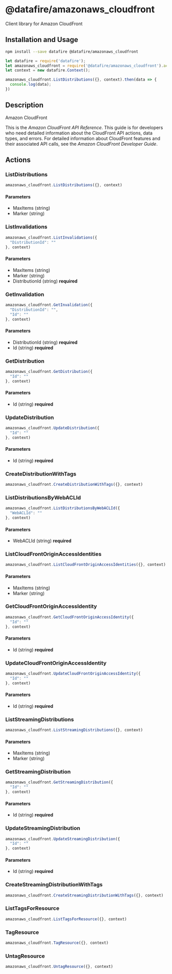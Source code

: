 # @datafire/amazonaws_cloudfront

Client library for Amazon CloudFront

## Installation and Usage
```bash
npm install --save datafire @datafire/amazonaws_cloudfront
```

```js
let datafire = require('datafire');
let amazonaws_cloudfront = require('@datafire/amazonaws_cloudfront').actions;
let context = new datafire.Context();

amazonaws_cloudfront.ListDistributions({}, context).then(data => {
  console.log(data);
})
```

## Description
<fullname>Amazon CloudFront</fullname> <p>This is the <i>Amazon CloudFront API Reference</i>. This guide is for developers who need detailed information about the CloudFront API actions, data types, and errors. For detailed information about CloudFront features and their associated API calls, see the <i>Amazon CloudFront Developer Guide</i>.</p>

## Actions
### ListDistributions



```js
amazonaws_cloudfront.ListDistributions({}, context)
```

#### Parameters
* MaxItems (string)
* Marker (string)

### ListInvalidations



```js
amazonaws_cloudfront.ListInvalidations({
  "DistributionId": ""
}, context)
```

#### Parameters
* MaxItems (string)
* Marker (string)
* DistributionId (string) **required**

### GetInvalidation



```js
amazonaws_cloudfront.GetInvalidation({
  "DistributionId": "",
  "Id": ""
}, context)
```

#### Parameters
* DistributionId (string) **required**
* Id (string) **required**

### GetDistribution



```js
amazonaws_cloudfront.GetDistribution({
  "Id": ""
}, context)
```

#### Parameters
* Id (string) **required**

### UpdateDistribution



```js
amazonaws_cloudfront.UpdateDistribution({
  "Id": ""
}, context)
```

#### Parameters
* Id (string) **required**

### CreateDistributionWithTags



```js
amazonaws_cloudfront.CreateDistributionWithTags({}, context)
```


### ListDistributionsByWebACLId



```js
amazonaws_cloudfront.ListDistributionsByWebACLId({
  "WebACLId": ""
}, context)
```

#### Parameters
* WebACLId (string) **required**

### ListCloudFrontOriginAccessIdentities



```js
amazonaws_cloudfront.ListCloudFrontOriginAccessIdentities({}, context)
```

#### Parameters
* MaxItems (string)
* Marker (string)

### GetCloudFrontOriginAccessIdentity



```js
amazonaws_cloudfront.GetCloudFrontOriginAccessIdentity({
  "Id": ""
}, context)
```

#### Parameters
* Id (string) **required**

### UpdateCloudFrontOriginAccessIdentity



```js
amazonaws_cloudfront.UpdateCloudFrontOriginAccessIdentity({
  "Id": ""
}, context)
```

#### Parameters
* Id (string) **required**

### ListStreamingDistributions



```js
amazonaws_cloudfront.ListStreamingDistributions({}, context)
```

#### Parameters
* MaxItems (string)
* Marker (string)

### GetStreamingDistribution



```js
amazonaws_cloudfront.GetStreamingDistribution({
  "Id": ""
}, context)
```

#### Parameters
* Id (string) **required**

### UpdateStreamingDistribution



```js
amazonaws_cloudfront.UpdateStreamingDistribution({
  "Id": ""
}, context)
```

#### Parameters
* Id (string) **required**

### CreateStreamingDistributionWithTags



```js
amazonaws_cloudfront.CreateStreamingDistributionWithTags({}, context)
```


### ListTagsForResource



```js
amazonaws_cloudfront.ListTagsForResource({}, context)
```


### TagResource



```js
amazonaws_cloudfront.TagResource({}, context)
```


### UntagResource



```js
amazonaws_cloudfront.UntagResource({}, context)
```


